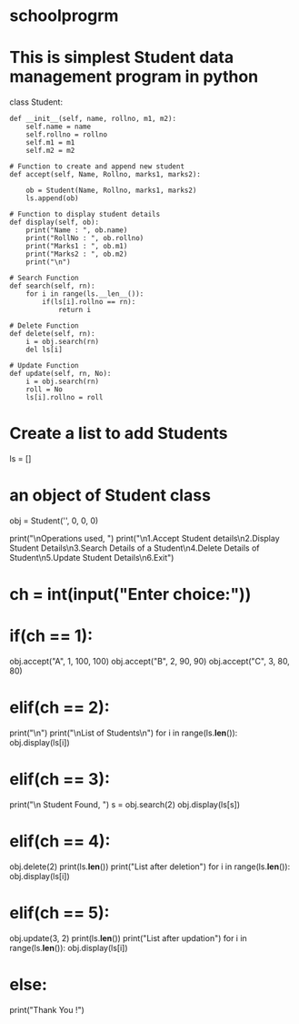 # schoolprogrm
# This is simplest Student data management program in python


class Student:


	def __init__(self, name, rollno, m1, m2):
		self.name = name
		self.rollno = rollno
		self.m1 = m1
		self.m2 = m2

	# Function to create and append new student
	def accept(self, Name, Rollno, marks1, marks2):

		ob = Student(Name, Rollno, marks1, marks2)
		ls.append(ob)

	# Function to display student details
	def display(self, ob):
		print("Name : ", ob.name)
		print("RollNo : ", ob.rollno)
		print("Marks1 : ", ob.m1)
		print("Marks2 : ", ob.m2)
		print("\n")

	# Search Function
	def search(self, rn):
		for i in range(ls.__len__()):
			if(ls[i].rollno == rn):
				return i

	# Delete Function
	def delete(self, rn):
		i = obj.search(rn)
		del ls[i]

	# Update Function
	def update(self, rn, No):
		i = obj.search(rn)
		roll = No
		ls[i].rollno = roll


# Create a list to add Students
ls = []
# an object of Student class
obj = Student('', 0, 0, 0)

print("\nOperations used, ")
print("\n1.Accept Student details\n2.Display Student Details\n3.Search Details of a Student\n4.Delete Details of Student\n5.Update Student Details\n6.Exit")

# ch = int(input("Enter choice:"))
# if(ch == 1):
obj.accept("A", 1, 100, 100)
obj.accept("B", 2, 90, 90)
obj.accept("C", 3, 80, 80)

# elif(ch == 2):
print("\n")
print("\nList of Students\n")
for i in range(ls.__len__()):
	obj.display(ls[i])

# elif(ch == 3):
print("\n Student Found, ")
s = obj.search(2)
obj.display(ls[s])

# elif(ch == 4):
obj.delete(2)
print(ls.__len__())
print("List after deletion")
for i in range(ls.__len__()):
	obj.display(ls[i])

# elif(ch == 5):
obj.update(3, 2)
print(ls.__len__())
print("List after updation")
for i in range(ls.__len__()):
	obj.display(ls[i])

# else:
print("Thank You !")
